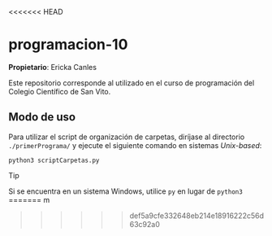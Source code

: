 <<<<<<< HEAD
# programacion-10

__Propietario__: Ericka Canles

Este repositorio corresponde al utilizado en el curso de programación del Colegio Científico de San Vito.

## Modo de uso

Para utilizar el script de organización de carpetas, diríjase al directorio `./primerPrograma/` y ejecute el siguiente comando en sistemas _Unix-based_:

```
python3 scriptCarpetas.py
```

> [!TIP]
> Si se encuentra en un sistema Windows, utilice `py` en lugar de `python3`
=======
m 
>>>>>>> def5a9cfe332648eb214e18916222c56d63c92a0
